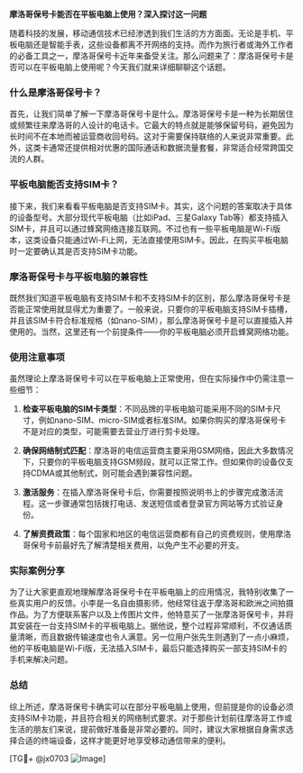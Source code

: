 **摩洛哥保号卡能否在平板电脑上使用？深入探讨这一问题**

随着科技的发展，移动通信技术已经渗透到我们生活的方方面面。无论是手机、平板电脑还是智能手表，这些设备都离不开网络的支持。而作为旅行者或海外工作者的必备工具之一，摩洛哥保号卡近年来备受关注。那么问题来了：摩洛哥保号卡是否可以在平板电脑上使用呢？今天我们就来详细聊聊这个话题。

### 什么是摩洛哥保号卡？

首先，让我们简单了解一下摩洛哥保号卡是什么。摩洛哥保号卡是一种为长期居住或频繁往来摩洛哥的人设计的电话卡。它最大的特点就是能够保留号码，避免因为长时间不在本地而被运营商收回号码。这对于需要保持联络的人来说非常重要。此外，这类卡通常还提供相对优惠的国际通话和数据流量套餐，非常适合经常跨国交流的人群。

### 平板电脑能否支持SIM卡？

接下来，我们来看看平板电脑是否支持SIM卡。其实，这个问题的答案取决于具体的设备型号。大部分现代平板电脑（比如iPad、三星Galaxy Tab等）都支持插入SIM卡，并且可以通过蜂窝网络连接互联网。不过也有一些平板电脑是Wi-Fi版本，这类设备只能通过Wi-Fi上网，无法直接使用SIM卡。因此，在购买平板电脑时一定要确认其是否支持SIM卡功能。

### 摩洛哥保号卡与平板电脑的兼容性

既然我们知道平板电脑有支持SIM卡和不支持SIM卡的区别，那么摩洛哥保号卡是否能正常使用就显得尤为重要了。一般来说，只要你的平板电脑支持SIM卡插槽，并且该SIM卡符合标准规格（如nano-SIM），那么摩洛哥保号卡是可以直接插入并使用的。当然，这里还有一个前提条件——你的平板电脑必须开启蜂窝网络功能。

### 使用注意事项

虽然理论上摩洛哥保号卡可以在平板电脑上正常使用，但在实际操作中仍需注意一些细节：

1. **检查平板电脑的SIM卡类型**：不同品牌的平板电脑可能采用不同的SIM卡尺寸，例如nano-SIM、micro-SIM或者标准SIM。如果你购买的摩洛哥保号卡不是对应的类型，可能需要去营业厅进行剪卡处理。
   
2. **确保网络制式匹配**：摩洛哥的电信运营商主要采用GSM网络，因此大多数情况下，只要你的平板电脑支持GSM频段，就可以正常工作。但如果你的设备仅支持CDMA或其他制式，则可能会遇到兼容性问题。

3. **激活服务**：在插入摩洛哥保号卡后，你需要按照说明书上的步骤完成激活流程。这一步骤通常包括拨打电话、发送短信或者登录官方网站等方式验证身份。

4. **了解资费政策**：每个国家和地区的电信运营商都有自己的资费规则，使用摩洛哥保号卡前最好先了解清楚相关费用，以免产生不必要的开支。

### 实际案例分享

为了让大家更直观地理解摩洛哥保号卡在平板电脑上的应用情况，我特别收集了一些真实用户的反馈。小李是一名自由摄影师，他经常往返于摩洛哥和欧洲之间拍摄作品。为了方便联系客户以及上传图片文件，他特意买了一张摩洛哥保号卡，并将其安装在一台支持SIM卡的平板电脑上。据他说，整个过程非常顺利，不仅通话质量清晰，而且数据传输速度也令人满意。另一位用户张先生则遇到了一点小麻烦，他的平板电脑是Wi-Fi版，无法插入SIM卡，最后只能选择购买一部支持SIM卡的手机来解决问题。

### 总结

综上所述，摩洛哥保号卡确实可以在部分平板电脑上使用，但前提是你的设备必须支持SIM卡功能，并且符合相关的网络制式要求。对于那些计划前往摩洛哥工作或生活的朋友们来说，提前做好准备是非常必要的。同时，建议大家根据自身需求选择合适的终端设备，这样才能更好地享受移动通信带来的便利。

[TG💪+ @jx0703 ![Image](https://github.com/user-attachments/assets/dbca1d08-cadb-493c-b0ec-ad6f7a83f270)]